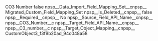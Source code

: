 <?xml version="1.0" encoding="UTF-8"?>
<CustomMetadata xmlns="http://soap.sforce.com/2006/04/metadata" xmlns:xsi="http://www.w3.org/2001/XMLSchema-instance" xmlns:xsd="http://www.w3.org/2001/XMLSchema">
    <label>CO3 Number</label>
    <protected>false</protected>
    <values>
        <field>npsp__Data_Import_Field_Mapping_Set__c</field>npsp__
        <value xsi:type="xsd:string">Migrated_Custom_Field_Mapping_Set</value>
    </values>
    <values>
        <field>npsp__Is_Deleted__c</field>npsp__
        <value xsi:type="xsd:boolean">false</value>
    </values>
    <values>
        <field>npsp__Required__c</field>npsp__
        <value xsi:type="xsd:string">No</value>
    </values>
    <values>
        <field>npsp__Source_Field_API_Name__c</field>npsp__
        <value xsi:type="xsd:string">npsp__CO3_Number__c</value>
    </values>
    <values>
        <field>npsp__Target_Field_API_Name__c</field>npsp__
        <value xsi:type="xsd:string">npsp__C3_number__c</value>
    </values>
    <values>
        <field>npsp__Target_Object_Mapping__c</field>npsp__
        <value xsi:type="xsd:string">CustomObject3_f3f9b20ad_94c048a58</value>
    </values>
</CustomMetadata>
